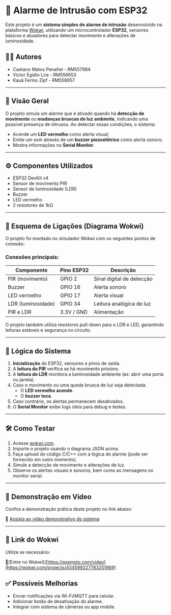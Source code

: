 
# 🔔 Alarme de Intrusão com ESP32

Este projeto é um **sistema simples de alarme de intrusão** desenvolvido na plataforma [Wokwi](https://wokwi.com), utilizando um microcontrolador **ESP32**, sensores básicos e atuadores para detectar movimento e alterações de luminosidade.

## 👨‍💻 Autores

- Caetano Matos Penafiel - RM557984
- Victor Egidio Lira - RM556653
- Kauã Ferino Zipf - RM558957

---

## 📌 Visão Geral

O projeto simula um alarme que é ativado quando há **detecção de movimento** ou **mudanças bruscas de luz ambiente**, indicando uma possível presença de intrusos. Ao detectar essas condições, o sistema:

- Acende um **LED vermelho** como alerta visual;
- Emite um som através de um **buzzer piezoelétrico** como alerta sonoro;
- Mostra informações no **Serial Monitor**.

---

## ⚙️ Componentes Utilizados

- ESP32 DevKit v4  
- Sensor de movimento PIR  
- Sensor de luminosidade (LDR)  
- Buzzer  
- LED vermelho  
- 2 resistores de 1kΩ  

---

## 🔌 Esquema de Ligações (Diagrama Wokwi)

O projeto foi montado no simulador Wokwi com os seguintes pontos de conexão:

### Conexões principais:

| Componente         | Pino ESP32 | Descrição                        |
|--------------------|------------|----------------------------------|
| PIR (movimento)    | GPIO 2     | Sinal digital de detecção        |
| Buzzer             | GPIO 16    | Alerta sonoro                    |
| LED vermelho       | GPIO 17    | Alerta visual                    |
| LDR (luminosidade) | GPIO 34    | Leitura analógica de luz         |
| PIR e LDR          | 3.3V / GND | Alimentação                      |

O projeto também utiliza resistores pull-down para o LDR e LED, garantindo leituras estáveis e segurança no circuito.

---

## 🧠 Lógica do Sistema

1. **Inicialização** do ESP32, sensores e pinos de saída.
2. A **leitura do PIR** verifica se há movimento próximo.
3. A **leitura do LDR** monitora a luminosidade ambiente (ex: abrir uma porta ou janela).
4. Caso o movimento ou uma queda brusca de luz seja detectada:
   - O **LED vermelho acende**.
   - O **buzzer toca**.
5. Caso contrário, os alertas permanecem desativados.
6. O **Serial Monitor** exibe logs úteis para debug e testes.

---

## 🛠️ Como Testar

1. Acesse [wokwi.com](https://wokwi.com).
2. Importe o projeto usando o diagrama JSON acima.
3. Faça upload do código C/C++ com a lógica do alarme (pode ser fornecido em outro momento).
4. Simule a detecção de movimento e alterações de luz.
5. Observe os alertas visuais e sonoros, bem como as mensagens no monitor serial.

---

## 🎥 Demonstração em Vídeo

Confira a demonstração prática deste projeto no link abaixo:

🔗 [Assista ao vídeo demonstrativo do sistema](https://www.youtube.com/watch?v=mQVrvYY-aeE)

---

## 🔗 Link do Wokwi

Utilize se necessário:

🔗[Entre no Wokwi]([https://exemplo.com/video](https://wokwi.com/projects/434599227783251969)

## ✅ Possíveis Melhorias

- Enviar notificações via Wi-Fi/MQTT para celular.
- Adicionar botão de desativação do alarme.
- Integrar com sistema de câmeras ou app mobile.
